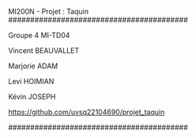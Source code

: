 MI200N - Projet : Taquin #########################################

Groupe 4 MI-TD04

Vincent BEAUVALLET

Marjorie ADAM

Levi HOIMIAN

Kévin JOSEPH

https://github.com/uvsq22104690/projet_taquin 

#########################################
